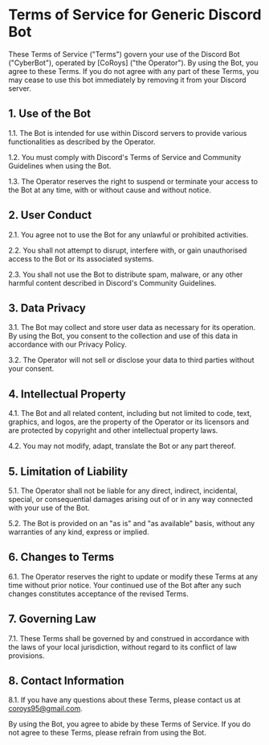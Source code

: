 # Terms of Service for Generic Discord Bot

These Terms of Service ("Terms") govern your use of the Discord Bot ("CyberBot"), operated by [CoRoys] ("the Operator"). By using the Bot, you agree to these Terms. If you do not agree with any part of these Terms, you may cease to use this bot immediately by removing it from your Discord server.

## 1. Use of the Bot

1.1. The Bot is intended for use within Discord servers to provide various functionalities as described by the Operator.

1.2. You must comply with Discord's Terms of Service and Community Guidelines when using the Bot.

1.3. The Operator reserves the right to suspend or terminate your access to the Bot at any time, with or without cause and without notice.

## 2. User Conduct

2.1. You agree not to use the Bot for any unlawful or prohibited activities.

2.2. You shall not attempt to disrupt, interfere with, or gain unauthorised access to the Bot or its associated systems.

2.3. You shall not use the Bot to distribute spam, malware, or any other harmful content described in Discord's Community Guidelines.

## 3. Data Privacy

3.1. The Bot may collect and store user data as necessary for its operation. By using the Bot, you consent to the collection and use of this data in accordance with our Privacy Policy.

3.2. The Operator will not sell or disclose your data to third parties without your consent.

## 4. Intellectual Property

4.1. The Bot and all related content, including but not limited to code, text, graphics, and logos, are the property of the Operator or its licensors and are protected by copyright and other intellectual property laws.

4.2. You may not modify, adapt, translate the Bot or any part thereof.

## 5. Limitation of Liability

5.1. The Operator shall not be liable for any direct, indirect, incidental, special, or consequential damages arising out of or in any way connected with your use of the Bot.

5.2. The Bot is provided on an "as is" and "as available" basis, without any warranties of any kind, express or implied.

## 6. Changes to Terms

6.1. The Operator reserves the right to update or modify these Terms at any time without prior notice. Your continued use of the Bot after any such changes constitutes acceptance of the revised Terms.

## 7. Governing Law

7.1. These Terms shall be governed by and construed in accordance with the laws of your local jurisdiction, without regard to its conflict of law provisions.

## 8. Contact Information

8.1. If you have any questions about these Terms, please contact us at coroys95@gmail.com.

By using the Bot, you agree to abide by these Terms of Service. If you do not agree to these Terms, please refrain from using the Bot.
